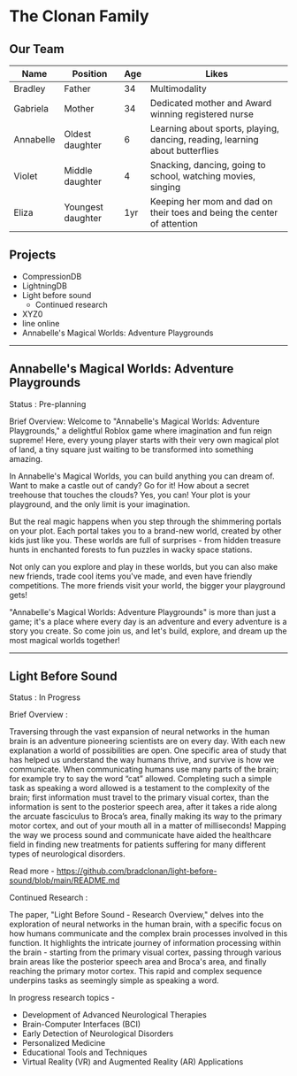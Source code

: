 # The Clonan Family


## Our Team

| Name       | Position   | Age | Likes                                                  |
|------------|------------|-----|--------------------------------------------------------|
| Bradley    | Father     | 34  | Multimodality  |
| Gabriela   | Mother     | 34  | Dedicated mother and Award winning registered nurse |
| Annabelle  | Oldest daughter | 6 | Learning about sports, playing, dancing, reading, learning about butterflies |
| Violet     | Middle daughter | 4   | Snacking, dancing, going to school, watching movies, singing |
| Eliza      | Youngest daughter | 1yr | Keeping her mom and dad on their toes and being the center of attention |

## Projects

- CompressionDB
- LightningDB
- Light before sound
  - Continued research 
- XYZ0
- line online
-  Annabelle's Magical Worlds: Adventure Playgrounds

--- 

## Annabelle's Magical Worlds: Adventure Playgrounds

Status : Pre-planning 

Brief Overview:
Welcome to "Annabelle's Magical Worlds: Adventure Playgrounds," a delightful Roblox game where imagination and fun reign supreme! Here, every young player starts with their very own magical plot of land, a tiny square just waiting to be transformed into something amazing.

In Annabelle's Magical Worlds, you can build anything you can dream of. Want to make a castle out of candy? Go for it! How about a secret treehouse that touches the clouds? Yes, you can! Your plot is your playground, and the only limit is your imagination.

But the real magic happens when you step through the shimmering portals on your plot. Each portal takes you to a brand-new world, created by other kids just like you. These worlds are full of surprises - from hidden treasure hunts in enchanted forests to fun puzzles in wacky space stations.

Not only can you explore and play in these worlds, but you can also make new friends, trade cool items you've made, and even have friendly competitions. The more friends visit your world, the bigger your playground gets!

"Annabelle's Magical Worlds: Adventure Playgrounds" is more than just a game; it's a place where every day is an adventure and every adventure is a story you create. So come join us, and let's build, explore, and dream up the most magical worlds together!

---

## Light Before Sound

Status : In Progress

Brief Overview : 

Traversing through the vast expansion of neural networks in the human brain is an adventure pioneering scientists are on every day. With each new explanation a world of possibilities are open. One specific area of study that has helped us understand the way humans thrive, and survive is how we communicate. When communicating humans use many parts of the brain; for example try to say the word “cat” allowed. Completing such a simple task as speaking a word allowed is a testament to the complexity of the brain; first information must travel to the primary visual cortex, than the information is sent to the posterior speech area, after it takes a ride along the arcuate fasciculus to Broca’s area, finally making its way to the primary motor cortex, and out of your mouth all in a matter of milliseconds! Mapping the way we process sound and communicate have aided the healthcare field in finding new treatments for patients suffering for many different types of neurological disorders.

Read more - https://github.com/bradclonan/light-before-sound/blob/main/README.md

Continued Research : 

The paper, "Light Before Sound - Research Overview," delves into the exploration of neural networks in the human brain, with a specific focus on how humans communicate and the complex brain processes involved in this function. It highlights the intricate journey of information processing within the brain - starting from the primary visual cortex, passing through various brain areas like the posterior speech area and Broca's area, and finally reaching the primary motor cortex. This rapid and complex sequence underpins tasks as seemingly simple as speaking a word.

In progress research topics - 
- Development of Advanced Neurological Therapies
- Brain-Computer Interfaces (BCI)
- Early Detection of Neurological Disorders
- Personalized Medicine
- Educational Tools and Techniques
- Virtual Reality (VR) and Augmented Reality (AR) Applications